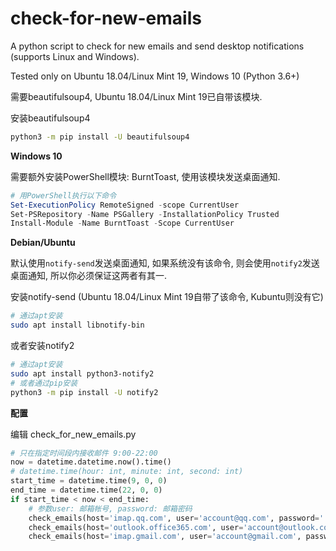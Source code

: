 # check-for-new-emails
A python script to check for new emails and send desktop notifications (supports Linux and Windows).

Tested only on Ubuntu 18.04/Linux Mint 19, Windows 10 (Python 3.6+)

需要beautifulsoup4, Ubuntu 18.04/Linux Mint 19已自带该模块.

安装beautifulsoup4
```bash
python3 -m pip install -U beautifulsoup4
```

**Windows 10**

需要额外安装PowerShell模块: BurntToast, 使用该模块发送桌面通知.

```powershell
# 用PowerShell执行以下命令
Set-ExecutionPolicy RemoteSigned -scope CurrentUser
Set-PSRepository -Name PSGallery -InstallationPolicy Trusted
Install-Module -Name BurntToast -Scope CurrentUser
```

**Debian/Ubuntu**

默认使用`notify-send`发送桌面通知, 如果系统没有该命令, 则会使用`notify2`发送桌面通知, 所以你必须保证这两者有其一.

安装notify-send (Ubuntu 18.04/Linux Mint 19自带了该命令, Kubuntu则没有它)
```bash
# 通过apt安装
sudo apt install libnotify-bin
```

或者安装notify2
```bash
# 通过apt安装
sudo apt install python3-notify2
# 或者通过pip安装
python3 -m pip install -U notify2
```

**配置**

编辑 check_for_new_emails.py
```python
# 只在指定时间段内接收邮件 9:00-22:00
now = datetime.datetime.now().time()
# datetime.time(hour: int, minute: int, second: int)
start_time = datetime.time(9, 0, 0)
end_time = datetime.time(22, 0, 0)
if start_time < now < end_time:
    # 参数user: 邮箱帐号, password: 邮箱密码
    check_emails(host='imap.qq.com', user='account@qq.com', password='')
    check_emails(host='outlook.office365.com', user='account@outlook.com', password='')
    check_emails(host='imap.gmail.com', user='account@gmail.com', password='')
```
